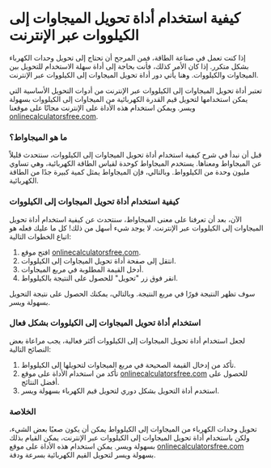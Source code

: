 كيفية استخدام أداة تحويل الميجاوات إلى الكيلووات عبر الإنترنت
=============================================================

إذا كنت تعمل في صناعة الطاقة، فمن المرجح أن تحتاج إلى تحويل وحدات الكهرباء بشكل متكرر. إذا كان الأمر كذلك، فأنت بحاجة إلى أداة سهلة الاستخدام للتحويل بين الميجاوات والكيلووات. وهنا يأتي دور أداة تحويل الميجاوات إلى الكيلووات عبر الإنترنت.

تعتبر أداة تحويل الميجاوات إلى الكيلووات عبر الإنترنت من أدوات التحويل الأساسية التي يمكن استخدامها لتحويل قيم القدرة الكهربائية من الميجاوات إلى الكيلووات بسهولة ويسر. ويمكن استخدام هذه الأداة على الإنترنت مجانًا على موقعنا [onlinecalculatorsfree.com](http://onlinecalculatorsfree.com).

###  ما هو الميجاواط؟ 

قبل أن نبدأ في شرح كيفية استخدام أداة تحويل الميجاوات إلى الكيلووات، سنتحدث قليلاً عن الميجاواط ومعناها. يستخدم الميجاواط كوحدة لقياس الطاقة الكهربائية، وهي تساوي مليون وحدة من الكيلوواط. وبالتالي، فإن الميجاواط يمثل كمية كبيرة جدًا من الطاقة الكهربائية.

###  كيفية استخدام أداة تحويل الميجاوات إلى الكيلووات 

الآن، بعد أن تعرفنا على معنى الميجاواط، سنتحدث عن كيفية استخدام أداة تحويل الميجاوات إلى الكيلووات عبر الإنترنت. لا يوجد شيء أسهل من ذلك! كل ما عليك فعله هو اتباع الخطوات التالية:

1. افتح موقع [onlinecalculatorsfree.com](http://onlinecalculatorsfree.com).
2. انتقل إلى صفحة أداة تحويل الميجاوات إلى الكيلووات.
3. أدخل القيمة المطلوبة في مربع الميجاوات.
4. انقر فوق زر "تحويل" للحصول على النتيجة بالكيلوواط.

سوف تظهر النتيجة فورًا في مربع النتيجة. وبالتالي، يمكنك الحصول على نتيجة التحويل بسهولة ويسر.

###  استخدام أداة تحويل الميجاوات إلى الكيلووات بشكل فعال 

لجعل استخدام أداة تحويل الميجاوات إلى الكيلووات أكثر فعالية، يجب مراعاة بعض النصائح التالية:

1. تأكد من إدخال القيمة الصحيحة في مربع الميجاوات لتحويلها إلى الكيلوواط.
2. تأكد من استخدام الأداة على موقع [onlinecalculatorsfree.com](http://onlinecalculatorsfree.com) للحصول على أفضل النتائج.
3. استخدم أداة التحويل بشكل دوري لتحويل قيم الكهرباء بسهولة ويسر.

###  الخلاصة 

تحويل وحدات الكهرباء من الميجاوات إلى الكيلوواط يمكن أن يكون صعبًا بعض الشيء، ولكن باستخدام أداة تحويل الميجاوات إلى الكيلووات عبر الإنترنت، يمكن القيام بذلك بسهولة ويسر. يمكن استخدام هذه الأداة على موقع [onlinecalculatorsfree.com](http://onlinecalculatorsfree.com) بسهولة ويسر لتحويل القيم الكهربائية بسرعة ودقة.